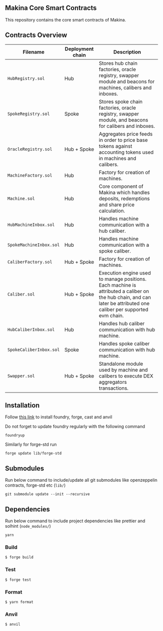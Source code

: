 ## Makina Core Smart Contracts

This repository contains the core smart contracts of Makina.

## Contracts Overview

| Filename | Deployment chain | Description |
| --- | --- | --- |
| `HubRegistry.sol` | Hub | Stores hub chain factories, oracle registry, swapper module and beacons for machines, calibers and inboxes. |
| `SpokeRegistry.sol` | Spoke | Stores spoke chain factories, oracle registry, swapper module, and beacons for calibers and inboxes. |
| `OracleRegistry.sol` | Hub + Spoke | Aggregates price feeds in order to price base tokens against accounting tokens used in machines and calibers. |
| `MachineFactory.sol` | Hub | Factory for creation of machines.
| `Machine.sol` | Hub | Core component of Makina which handles deposits, redemptions and share price calculation. |
| `HubMachineInbox.sol` | Hub | Handles machine communication with a hub caliber. |
| `SpokeMachineInbox.sol` | Hub | Handles machine communication with a spoke caliber. |
| `CaliberFactory.sol` | Hub + Spoke | Factory for creation of machines. |
| `Caliber.sol` | Hub + Spoke | Execution engine used to manage positions. Each machine is attributed a caliber on the hub chain, and can later be attributed one caliber per supported evm chain. |
| `HubCaliberInbox.sol` | Hub | Handles hub caliber communication with hub machine. |
| `SpokeCaliberInbox.sol` | Spoke | Handles spoke caliber communication with hub machine. |
| `Swapper.sol` | Hub + Spoke | Standalone module used by machine and calibers to execute DEX aggregators transactions. |

## Installation

Follow [this link](https://book.getfoundry.sh/getting-started/installation) to install foundry, forge, cast and anvil

Do not forget to update foundry regularly with the following command

```properties
foundryup
```

Similarly for forge-std run

```properties
forge update lib/forge-std
```

## Submodules

Run below command to include/update all git submodules like openzeppelin contracts, forge-std etc (`lib/`)

```properties
git submodule update --init --recursive
```

## Dependencies

Run below command to include project dependencies like prettier and solhint (`node_modules/`)

```properties
yarn
```

### Build

```shell
$ forge build
```

### Test

```shell
$ forge test
```

### Format

```shell
$ yarn format
```

### Anvil

```shell
$ anvil
```
